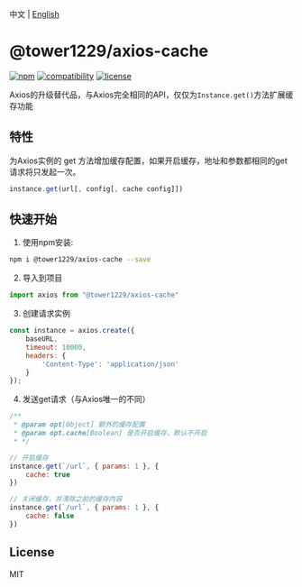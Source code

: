 中文 | [English](README.md)

# @tower1229/axios-cache

[![npm](https://img.shields.io/npm/v/axios-cache.svg)](https://www.npmjs.com/package/@tower1229/axios-cache) [![compatibility](https://img.shields.io/badge/compatibility-IE10%2B-orange.svg)]() [![license](https://img.shields.io/github/license/tower1229/axios-cache.svg)]()

Axios的升级替代品，与Axios完全相同的API，仅仅为`Instance.get()`方法扩展缓存功能

## 特性

为Axios实例的 get 方法增加缓存配置，如果开启缓存，地址和参数都相同的get请求将只发起一次。

``` js
instance.get(url[, config[, cache config]])
```

## 快速开始

1. 使用npm安装:

``` bash
npm i @tower1229/axios-cache --save
```

2. 导入到项目

``` js
import axios from "@tower1229/axios-cache"

```

3. 创建请求实例

``` js
const instance = axios.create({
    baseURL,
    timeout: 10000,
    headers: {
        'Content-Type': 'application/json'
    }
});
```

4. 发送get请求（与Axios唯一的不同）

``` js
/**
 * @param opt[Object] 额外的缓存配置
 * @param opt.cache[Boolean] 是否开启缓存，默认不开启
 * */ 

// 开启缓存
instance.get(`/url`, { params: 1 }, {
    cache: true
})

// 关闭缓存，并清除之前的缓存内容
instance.get(`/url`, { params: 1 }, {
    cache: false
})
```

## License

MIT
